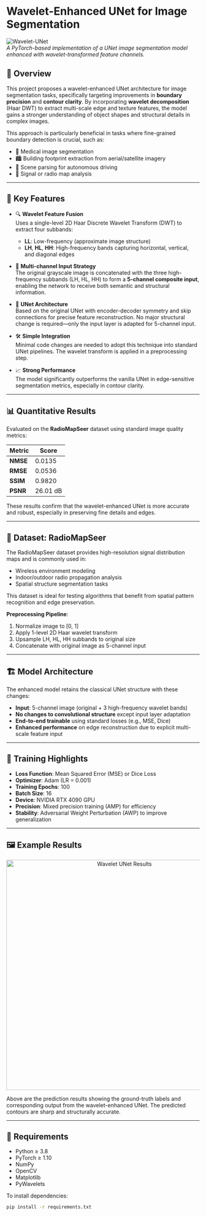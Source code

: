 # Wavelet-Enhanced UNet for Image Segmentation

![Wavelet-UNet](https://img.shields.io/badge/model-wavelet--unet-blue)  
*A PyTorch-based implementation of a UNet image segmentation model enhanced with wavelet-transformed feature channels.*

## 🧠 Overview

This project proposes a wavelet-enhanced UNet architecture for image segmentation tasks, specifically targeting improvements in **boundary precision** and **contour clarity**. By incorporating **wavelet decomposition** (Haar DWT) to extract multi-scale edge and texture features, the model gains a stronger understanding of object shapes and structural details in complex images.

This approach is particularly beneficial in tasks where fine-grained boundary detection is crucial, such as:

- 🏥 Medical image segmentation  
- 🏙️ Building footprint extraction from aerial/satellite imagery  
- 🚗 Scene parsing for autonomous driving  
- 📡 Signal or radio map analysis  

---

## 📌 Key Features

- 🔍 **Wavelet Feature Fusion**  
  Uses a single-level 2D Haar Discrete Wavelet Transform (DWT) to extract four subbands:  
  - **LL**: Low-frequency (approximate image structure)  
  - **LH**, **HL**, **HH**: High-frequency bands capturing horizontal, vertical, and diagonal edges  

- 🧩 **Multi-channel Input Strategy**  
  The original grayscale image is concatenated with the three high-frequency subbands (LH, HL, HH) to form a **5-channel composite input**, enabling the network to receive both semantic and structural information.

- 🧠 **UNet Architecture**  
  Based on the original UNet with encoder-decoder symmetry and skip connections for precise feature reconstruction. No major structural change is required—only the input layer is adapted for 5-channel input.

- 🛠️ **Simple Integration**  
  Minimal code changes are needed to adopt this technique into standard UNet pipelines. The wavelet transform is applied in a preprocessing step.

- 📈 **Strong Performance**  
  The model significantly outperforms the vanilla UNet in edge-sensitive segmentation metrics, especially in contour clarity.

---

## 📊 Quantitative Results

Evaluated on the **RadioMapSeer** dataset using standard image quality metrics:

| Metric   | Score   |
|----------|---------|
| **NMSE** | 0.0135  |
| **RMSE** | 0.0536  |
| **SSIM** | 0.9820  |
| **PSNR** | 26.01 dB |

These results confirm that the wavelet-enhanced UNet is more accurate and robust, especially in preserving fine details and edges.

---

## 🧪 Dataset: RadioMapSeer

The RadioMapSeer dataset provides high-resolution signal distribution maps and is commonly used in:

- Wireless environment modeling  
- Indoor/outdoor radio propagation analysis  
- Spatial structure segmentation tasks

This dataset is ideal for testing algorithms that benefit from spatial pattern recognition and edge preservation.

**Preprocessing Pipeline**:

1. Normalize image to [0, 1]
2. Apply 1-level 2D Haar wavelet transform
3. Upsample LH, HL, HH subbands to original size
4. Concatenate with original image as 5-channel input

---

## 🏗️ Model Architecture

The enhanced model retains the classical UNet structure with these changes:

- **Input**: 5-channel image (original + 3 high-frequency wavelet bands)
- **No changes to convolutional structure** except input layer adaptation
- **End-to-end trainable** using standard losses (e.g., MSE, Dice)
- **Enhanced performance** on edge reconstruction due to explicit multi-scale feature input

---

## 🏃 Training Highlights

- **Loss Function**: Mean Squared Error (MSE) or Dice Loss  
- **Optimizer**: Adam (LR = 0.001)  
- **Training Epochs**: 100  
- **Batch Size**: 16  
- **Device**: NVIDIA RTX 4090 GPU  
- **Precision**: Mixed precision training (AMP) for efficiency  
- **Stability**: Adversarial Weight Perturbation (AWP) to improve generalization  

---

## 🖼️ Example Results

<div align="center">
  <img src="visual/gt_0_0.png" alt="Wavelet UNet Results" width="600"/>
</div>

Above are the prediction results showing the ground-truth labels and corresponding output from the wavelet-enhanced UNet. The predicted contours are sharp and structurally accurate.

---

## 🔧 Requirements

- Python ≥ 3.8  
- PyTorch ≥ 1.10  
- NumPy  
- OpenCV  
- Matplotlib  
- PyWavelets  

To install dependencies:

```bash
pip install -r requirements.txt
